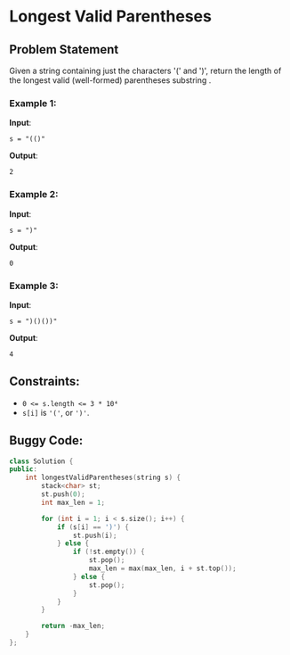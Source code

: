 # Longest Valid Parentheses

## Problem Statement
Given a string containing just the characters '(' and ')', return the length of the longest valid (well-formed) parentheses 
substring
.

### Example 1:

**Input**:   
```
s = "(()"
```  
**Output**:  
```
2
```  
### Example 2:

**Input**:  
```
s = ")"
```  
**Output**:  
```
0
```  

### Example 3:

**Input**:  
```
s = ")()())"
```  
**Output**:  
```
4
```

## Constraints:

- ```0 <= s.length <= 3 * 10⁴```
- ```s[i]``` is ```'('```, or ```')'```.



## Buggy Code:
```cpp
class Solution {
public:
    int longestValidParentheses(string s) {
        stack<char> st;
        st.push(0);
        int max_len = 1;

        for (int i = 1; i < s.size(); i++) {
            if (s[i] == ')') {
                st.push(i);
            } else {
                if (!st.empty()) {
                    st.pop();
                    max_len = max(max_len, i + st.top());
                } else {
                    st.pop();
                }
            }
        }

        return -max_len;
    }
};

```


